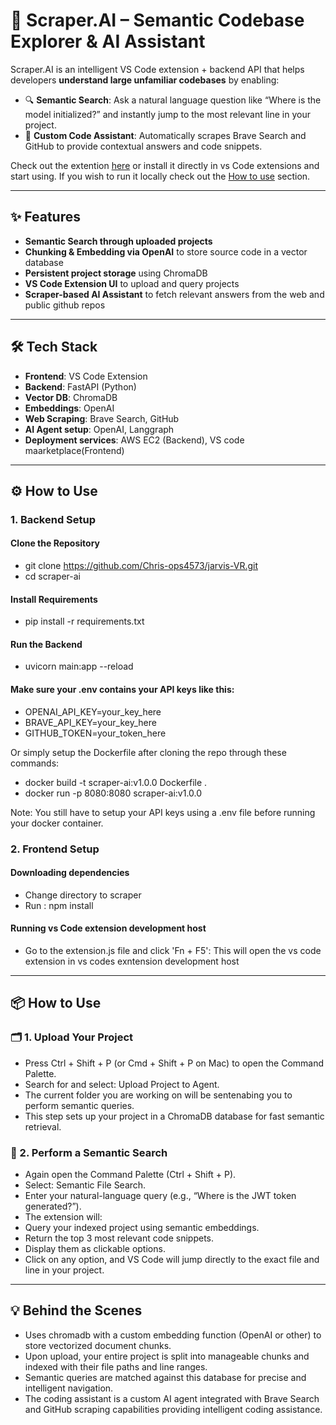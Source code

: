 # 🧠 Scraper.AI – Semantic Codebase Explorer & AI Assistant

Scraper.AI is an intelligent VS Code extension + backend API that helps developers **understand large unfamiliar codebases** by enabling:

- 🔍 **Semantic Search**: Ask a natural language question like “Where is the model initialized?” and instantly jump to the most relevant line in your project.
- 🤖 **Custom Code Assistant**: Automatically scrapes Brave Search and GitHub to provide contextual answers and code snippets.

Check out the extention [here](https://marketplace.visualstudio.com/items?itemName=Christine-devops1234.scraper) or install it directly in vs Code extensions and start using. 
If you wish to run it locally check out the [How to use](https://github.com/Chris-ops4573/Scraper-AI/blob/main/README.md#%EF%B8%8F-how-to-use) section. 

---

## ✨ Features

- **Semantic Search through uploaded projects**
- **Chunking & Embedding via OpenAI** to store source code in a vector database
- **Persistent project storage** using ChromaDB
- **VS Code Extension UI** to upload and query projects
- **Scraper-based AI Assistant** to fetch relevant answers from the web and public github repos

---

## 🛠️ Tech Stack

- **Frontend**: VS Code Extension
- **Backend**: FastAPI (Python)
- **Vector DB**: ChromaDB
- **Embeddings**: OpenAI
- **Web Scraping**: Brave Search, GitHub
- **AI Agent setup**: OpenAI, Langgraph
- **Deployment services**: AWS EC2 (Backend), VS code maarketplace(Frontend)

---

## ⚙️ How to Use

### 1. Backend Setup

#### Clone the Repository
- git clone https://github.com/Chris-ops4573/jarvis-VR.git
- cd scraper-ai

#### Install Requirements
- pip install -r requirements.txt

#### Run the Backend
- uvicorn main:app --reload

#### Make sure your .env contains your API keys like this:
- OPENAI_API_KEY=your_key_here
- BRAVE_API_KEY=your_key_here
- GITHUB_TOKEN=your_token_here

Or simply setup the Dockerfile after cloning the repo through these commands:

- docker build -t scraper-ai:v1.0.0 Dockerfile .
- docker run -p 8080:8080 scraper-ai:v1.0.0

Note: You still have to setup your API keys using a .env file before running your docker container.

### 2. Frontend Setup

#### Downloading dependencies 
- Change directory to scraper
- Run : npm install

#### Running vs Code extension development host
- Go to the extension.js file and click 'Fn + F5':
This will open the vs code extension in vs codes exntension development host

---

## 📦 How to Use
### 🗂️ 1. Upload Your Project
- Press Ctrl + Shift + P (or Cmd + Shift + P on Mac) to open the Command Palette.
- Search for and select: Upload Project to Agent.
- The current folder you are working on will be sentenabing you to perform semantic queries.
- This step sets up your project in a ChromaDB database for fast semantic retrieval.

### 🔎 2. Perform a Semantic Search
- Again open the Command Palette (Ctrl + Shift + P).
- Select: Semantic File Search.
- Enter your natural-language query (e.g., “Where is the JWT token generated?”).
- The extension will:
- Query your indexed project using semantic embeddings.
- Return the top 3 most relevant code snippets.
- Display them as clickable options.
- Click on any option, and VS Code will jump directly to the exact file and line in your project.

---

## 💡 Behind the Scenes
- Uses chromadb with a custom embedding function (OpenAI or other) to store vectorized document chunks.
- Upon upload, your entire project is split into manageable chunks and indexed with their file paths and line ranges.
- Semantic queries are matched against this database for precise and intelligent navigation.
- The coding assistant is a custom AI agent integrated with Brave Search and GitHub scraping capabilities providing intelligent coding assistance. 
